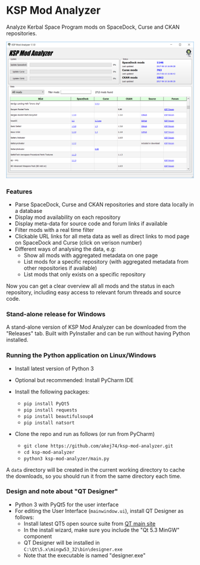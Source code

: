 # KSP Mod Analyzer
Analyze Kerbal Space Program mods on SpaceDock, Curse and CKAN repositories.

<img src="https://github.com/akej74/ksp-mod-analyzer/blob/master/screenshots/ksp_mod_analyzer_screenshot_1.png" width="700">

### Features
- Parse SpaceDock, Curse and CKAN repositories and store data locally in a database
- Display mod availability on each repository
- Display meta-data for source code and forum links if available
- Filter mods with a real time filter
- Clickable URL links for all meta data as well as direct links to mod page on SpaceDock and Curse (click on verison number)
- Different ways of analysing the data, e.g:
  - Show all mods with aggregated metadata on one page
  - List mods for a specific repository (with aggregated metadata from other repositories if available)
  - List mods that only exists on a specific repository

 Now you can get a clear overview all all mods and the status in each repository, including easy access to relevant forum threads and source code.

### Stand-alone release for Windows
A stand-alone version of KSP Mod Analyzer can be downloaded from the "Releases" tab. Built with PyInstaller and can be run without having Python installed.

### Running the Python application on Linux/Windows
- Install latest version of Python 3
- Optional but recommended: Install PyCharm IDE
- Install the following packages:
  - `pip install PyQt5`
  - `pip install requests`
  - `pip install beautifulsoup4`
  - `pip install natsort`

- Clone the repo and run as follows (or run from PyCharm)
  - `git clone https://github.com/akej74/ksp-mod-analyzer.git`
  - `cd ksp-mod-analyzer`
  - `python3 ksp-mod-analyzer/main.py`

A `data` directory will be created in the current working directory to cache the downloads, so you should run it from the same directory each time.

### Design and note about "QT Designer"
- Python 3 with PyQt5 for the user interface
- For editing the User Interface (`mainwindow.ui`), install QT Designer as follows:
  - Install latest QT5 open source suite from [QT main site](https://www.qt.io/)
  - In the install wizard, make sure you include the "Qt 5.3 MinGW" component
  - QT Designer will be installed in `C:\Qt\5.x\mingw53_32\bin\designer.exe`
  - Note that the executable is named "designer.exe"
